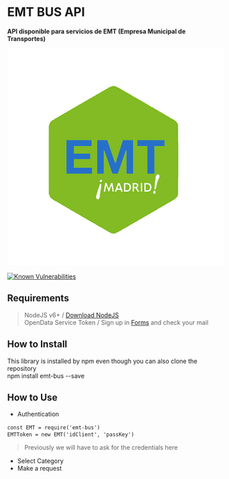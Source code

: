# EMT BUS API
**API disponible para servicios de EMT (Empresa Municipal de Transportes)**

![EMT BUS](/img/emt-bus_logo.png)

[![Known Vulnerabilities](https://snyk.io/test/github/lorengamboa/emt-bus/badge.svg)](https://snyk.io/test/github/lorengamboa/emt-bus)

## Requirements
> NodeJS v6+ / [Download NodeJS](https://nodejs.org/es/)  
> OpenData Service Token / Sign up in [Forms](http://opendata.emtmadrid.es/Formulario) and check your mail

## How to Install
This library is installed by npm even though you can also clone the repository  
npm install emt-bus --save

## How to Use
   * Authentication  

    const EMT = require('emt-bus')
    EMTToken = new EMT('idClient', 'passKey')

   > Previously we will have to ask for the credentials here
   * Select Category
   * Make a request
